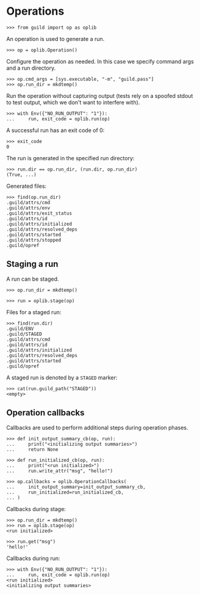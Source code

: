 # Operations

    >>> from guild import op as oplib

An operation is used to generate a run.

    >>> op = oplib.Operation()

Configure the operation as needed. In this case we specify command
args and a run directory.

    >>> op.cmd_args = [sys.executable, "-m", "guild.pass"]
    >>> op.run_dir = mkdtemp()

Run the operation without capturing output (tests rely on a spoofed
stdout to test output, which we don't want to interfere with).

    >>> with Env({"NO_RUN_OUTPUT": "1"}):
    ...     run, exit_code = oplib.run(op)

A successful run has an exit code of 0:

    >>> exit_code
    0

The run is generated in the specified run directory:

    >>> run.dir == op.run_dir, (run.dir, op.run_dir)
    (True, ...)

Generated files:

    >>> find(op.run_dir)
    .guild/attrs/cmd
    .guild/attrs/env
    .guild/attrs/exit_status
    .guild/attrs/id
    .guild/attrs/initialized
    .guild/attrs/resolved_deps
    .guild/attrs/started
    .guild/attrs/stopped
    .guild/opref

## Staging a run

A run can be staged.

    >>> op.run_dir = mkdtemp()

    >>> run = oplib.stage(op)

Files for a staged run:

    >>> find(run.dir)
    .guild/ENV
    .guild/STAGED
    .guild/attrs/cmd
    .guild/attrs/id
    .guild/attrs/initialized
    .guild/attrs/resolved_deps
    .guild/attrs/started
    .guild/opref

A staged run is denoted by a `STAGED` marker:

    >>> cat(run.guild_path("STAGED"))
    <empty>

## Operation callbacks

Callbacks are used to perform additional steps during operation
phases.

    >>> def init_output_summary_cb(op, run):
    ...     print("<initializing output summaries>")
    ...     return None

    >>> def run_initialized_cb(op, run):
    ...     print("<run initialized>")
    ...     run.write_attr("msg", "hello!")

    >>> op.callbacks = oplib.OperationCallbacks(
    ...     init_output_summary=init_output_summary_cb,
    ...     run_initialized=run_initialized_cb,
    ... )

Callbacks during stage:

    >>> op.run_dir = mkdtemp()
    >>> run = oplib.stage(op)
    <run initialized>

    >>> run.get("msg")
    'hello!'

Callbacks during run:

    >>> with Env({"NO_RUN_OUTPUT": "1"}):
    ...     run, exit_code = oplib.run(op)
    <run initialized>
    <initializing output summaries>
